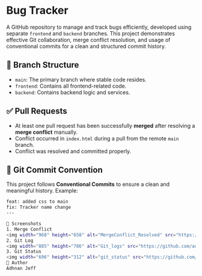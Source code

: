 # Bug Tracker

A GitHub repository to manage and track bugs efficiently, developed using separate `frontend` and `backend` branches. This project demonstrates effective Git collaboration, merge conflict resolution, and usage of conventional commits for a clean and structured commit history.

## 🔀 Branch Structure

- `main`: The primary branch where stable code resides.
- `frontend`: Contains all frontend-related code.
- `backend`: Contains backend logic and services.

## ✅ Pull Requests

- At least one pull request has been successfully **merged** after resolving a **merge conflict** manually.
- Conflict occurred in `index.html` during a pull from the remote `main` branch.
- Conflict was resolved and committed properly.

## 🧾 Git Commit Convention

This project follows **Conventional Commits** to ensure a clean and meaningful history. Example:
```bash
feat: added css to main
fix: Tracker name change
---

📸 Screenshots
1. Merge Conflict
<img width="968" height="658" alt="MergeConflict_Resolved" src="https://github.com/adhnanjeff/bug_tracker/blob/main/Git_logs.png" />
2. Git Log
<img width="885" height="786" alt="Git_logs" src="https://github.com/adhnanjeff/bug_tracker/blob/main/Git_logs.png" />
3. Git Status
<img width="696" height="312" alt="git_status" src="https://github.com/adhnanjeff/bug_tracker/blob/main/Git_logs.png" />
👤 Author
Adhnan Jeff
